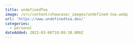 ```yaml
---
title: undefinedTea
image: /src/content/showcase/_images/undefined-tea.webp
url: 'https://www.undefinedtea.dev/'
categories:
  - personal
dateAdded: 2023-03-06T18:09:38.000Z
---
```



